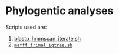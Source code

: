 # Phylogentic analyses

Scripts used are:

1. [blastp_hmmscan_iterate.sh](blastp_hmmscan_iterate.sh)
2. [`mafft_trimal_iqtree.sh`](mafft_trimal_iqtree.sh)
